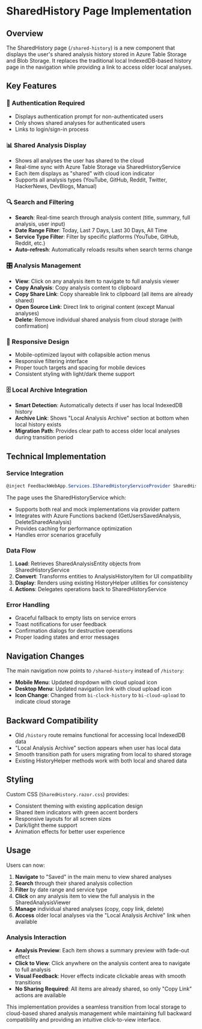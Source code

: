 # SharedHistory Page Implementation

## Overview

The SharedHistory page (`/shared-history`) is a new component that displays the user's shared analysis history stored in Azure Table Storage and Blob Storage. It replaces the traditional local IndexedDB-based history page in the navigation while providing a link to access older local analyses.

## Key Features

### 🔐 Authentication Required
- Displays authentication prompt for non-authenticated users
- Only shows shared analyses for authenticated users
- Links to login/sign-in process

### 📊 Shared Analysis Display
- Shows all analyses the user has shared to the cloud
- Real-time sync with Azure Table Storage via SharedHistoryService
- Each item displays as "shared" with cloud icon indicator
- Supports all analysis types (YouTube, GitHub, Reddit, Twitter, HackerNews, DevBlogs, Manual)

### 🔍 Search and Filtering
- **Search**: Real-time search through analysis content (title, summary, full analysis, user input)
- **Date Range Filter**: Today, Last 7 Days, Last 30 Days, All Time
- **Service Type Filter**: Filter by specific platforms (YouTube, GitHub, Reddit, etc.)
- **Auto-refresh**: Automatically reloads results when search terms change

### 🎛️ Analysis Management
- **View**: Click on any analysis item to navigate to full analysis viewer
- **Copy Analysis**: Copy analysis content to clipboard
- **Copy Share Link**: Copy shareable link to clipboard (all items are already shared)
- **Open Source Link**: Direct link to original content (except Manual analyses)
- **Delete**: Remove individual shared analysis from cloud storage (with confirmation)

### 📱 Responsive Design
- Mobile-optimized layout with collapsible action menus
- Responsive filtering interface
- Proper touch targets and spacing for mobile devices
- Consistent styling with light/dark theme support

### 🗄️ Local Archive Integration
- **Smart Detection**: Automatically detects if user has local IndexedDB history
- **Archive Link**: Shows "Local Analysis Archive" section at bottom when local history exists
- **Migration Path**: Provides clear path to access older local analyses during transition period

## Technical Implementation

### Service Integration
```csharp
@inject FeedbackWebApp.Services.ISharedHistoryServiceProvider SharedHistoryServiceProvider
```

The page uses the SharedHistoryService which:
- Supports both real and mock implementations via provider pattern
- Integrates with Azure Functions backend (GetUsersSavedAnalysis, DeleteSharedAnalysis)
- Provides caching for performance optimization
- Handles error scenarios gracefully

### Data Flow
1. **Load**: Retrieves SharedAnalysisEntity objects from SharedHistoryService
2. **Convert**: Transforms entities to AnalysisHistoryItem for UI compatibility
3. **Display**: Renders using existing HistoryHelper utilities for consistency
4. **Actions**: Delegates operations back to SharedHistoryService

### Error Handling
- Graceful fallback to empty lists on service errors
- Toast notifications for user feedback
- Confirmation dialogs for destructive operations
- Proper loading states and error messages

## Navigation Changes

The main navigation now points to `/shared-history` instead of `/history`:
- **Mobile Menu**: Updated dropdown with cloud upload icon
- **Desktop Menu**: Updated navigation link with cloud upload icon
- **Icon Change**: Changed from `bi-clock-history` to `bi-cloud-upload` to indicate cloud storage

## Backward Compatibility

- Old `/history` route remains functional for accessing local IndexedDB data
- "Local Analysis Archive" section appears when user has local data
- Smooth transition path for users migrating from local to shared storage
- Existing HistoryHelper methods work with both local and shared data

## Styling

Custom CSS (`SharedHistory.razor.css`) provides:
- Consistent theming with existing application design
- Shared item indicators with green accent borders
- Responsive layouts for all screen sizes
- Dark/light theme support
- Animation effects for better user experience

## Usage

Users can now:
1. **Navigate** to "Saved" in the main menu to view shared analyses
2. **Search** through their shared analysis collection
3. **Filter** by date range and service type
4. **Click** on any analysis item to view the full analysis in the SharedAnalysisViewer
5. **Manage** individual shared analyses (copy, copy link, delete)
6. **Access** older local analyses via the "Local Analysis Archive" link when available

### Analysis Interaction
- **Analysis Preview**: Each item shows a summary preview with fade-out effect
- **Click to View**: Click anywhere on the analysis content area to navigate to full analysis
- **Visual Feedback**: Hover effects indicate clickable areas with smooth transitions
- **No Sharing Required**: All items are already shared, so only "Copy Link" actions are available

This implementation provides a seamless transition from local storage to cloud-based shared analysis management while maintaining full backward compatibility and providing an intuitive click-to-view interface.
